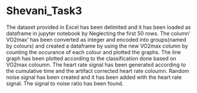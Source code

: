 # Shevani_Task3
The dataset provided in Excel has been delimited and it has been loaded as dataframe in jupyter notebook by Neglecting the first 50 rows.
The column' VO2max' has been converted as integer and encoded into groups(named by colours) and created a dataframe by using the new VO2max column by counting the occurance of each colour and plotted the graphs.
The line graph has been plotted according to the classification done based on VO2max coloumn.
The heart rate signal has been generated according to the cumulative time and the artifact corrected heart rate coloumn.
Random noise signal has been created and it has been added with the heart rate signal.
The signal to noise ratio has been found.
